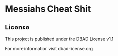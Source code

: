 # Messiahs Cheat Shit

## License

This project is published under the DBAD License v1.1

For more information visit dbad-license.org
